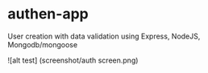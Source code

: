 # authen-app

User creation with data validation using Express, NodeJS, Mongodb/mongoose

![alt test] (screenshot/auth screen.png)
